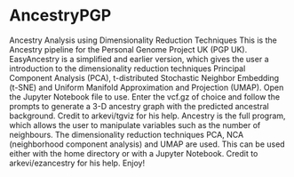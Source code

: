 # AncestryPGP
Ancestry Analysis using Dimensionality Reduction Techniques
This is the Ancestry pipeline for the Personal Genome Project UK (PGP UK). 
EasyAncestry is a simplified and earlier version, which gives the user a introduction to the dimensionality reduction techniques Principal Component Analysis (PCA), t-distributed Stochastic Neighbor Embedding (t-SNE) and Uniform Manifold Approximation and Projection (UMAP). Open the Jupyter Notebook file to use. Enter the vcf.gz of choice and follow the prompts to generate a 3-D ancestry graph with the predicted ancestral background. Credit to arkevi/tgviz for his help.
Ancestry is the full program, which allows the user to manipulate variables such as the number of neighbours. The dimensionality reduction techniques PCA, NCA (neighborhood component analysis) and UMAP are used. This can be used either with the home directory or with a Jupyter Notebook. Credit to arkevi/ezancestry for his help.
Enjoy!
